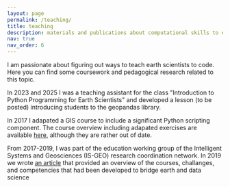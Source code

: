 ```yaml
---
layout: page
permalink: /teaching/
title: teaching
description: materials and publications about computational skills to earth scientists
nav: true
nav_order: 6
---
```


I am passionate about figuring out ways to teach earth scientists to code.  Here you can find some coursework and pedagogical research related to this topic.

In 2023 and 2025 I was a teaching assistant for the class "Introduction to Python Programming for Earth Scientists" and developed a lesson (to be posted) introducing students to the geopandas library.

In 2017 I adapated a GIS course to include a significant Python scripting component.  The course overview including adapated exercises are available [here](https://serc.carleton.edu/teachearth/courses/200373.html), although they are rather out of date.

From 2017-2019, I was part of the education working group of the Intelligent Systems and Geosciences (IS-GEO) research coordination network.  In 2019 we wrote [an article](https://link-springer-com.colorado.idm.oclc.org/article/10.1007/s11625-019-00735-3) that provided an overview of the courses, challanges, and competencies that had been developed to bridge earth and data science
